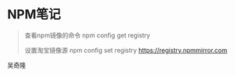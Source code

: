 # NPM笔记

> 查看npm镜像的命令 npm config get registry
>
> 设置淘宝镜像源 npm config set registry https://registry.npmmirror.com

吴奇隆